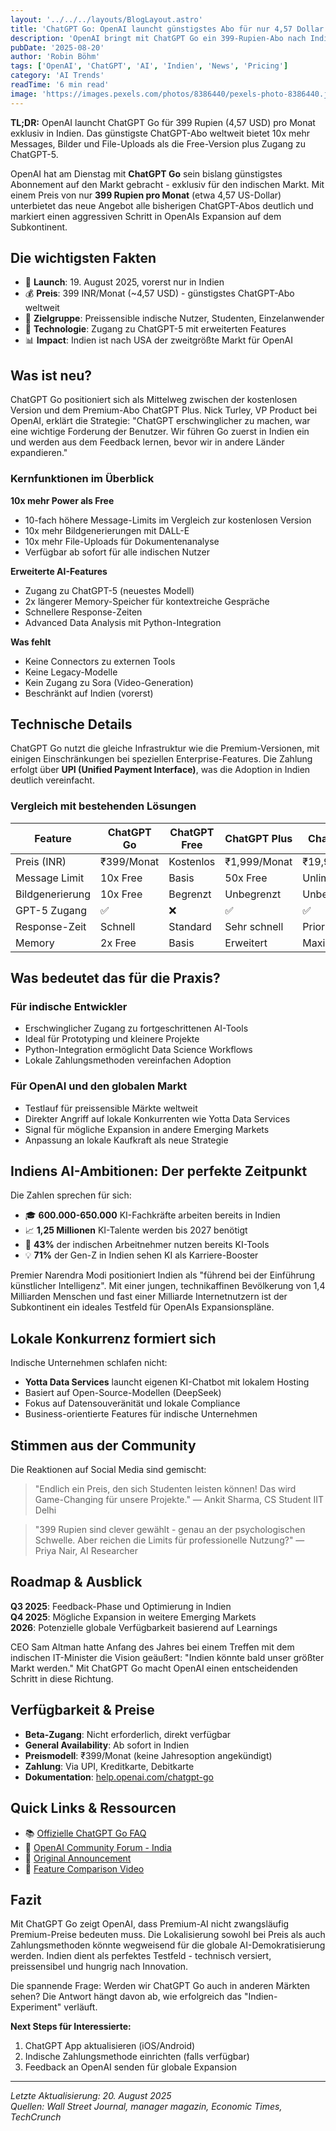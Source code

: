 ```yaml
---
layout: '../../../layouts/BlogLayout.astro'
title: 'ChatGPT Go: OpenAI launcht günstigstes Abo für nur 4,57 Dollar - exklusiv für Indien'
description: 'OpenAI bringt mit ChatGPT Go ein 399-Rupien-Abo nach Indien. 10x mehr Messages, Bilder und Files als Free-Version. Der Kampf um 1,4 Milliarden User beginnt.'
pubDate: '2025-08-20'
author: 'Robin Böhm'
tags: ['OpenAI', 'ChatGPT', 'AI', 'Indien', 'News', 'Pricing']
category: 'AI Trends'
readTime: '6 min read'
image: 'https://images.pexels.com/photos/8386440/pexels-photo-8386440.jpeg?auto=compress&cs=tinysrgb&w=1200&h=600&dpr=2'
---
```


**TL;DR:** OpenAI launcht ChatGPT Go für 399 Rupien (4,57 USD) pro Monat exklusiv in Indien. Das günstigste ChatGPT-Abo weltweit bietet 10x mehr Messages, Bilder und File-Uploads als die Free-Version plus Zugang zu ChatGPT-5.

OpenAI hat am Dienstag mit **ChatGPT Go** sein bislang günstigstes Abonnement auf den Markt gebracht - exklusiv für den indischen Markt. Mit einem Preis von nur **399 Rupien pro Monat** (etwa 4,57 US-Dollar) unterbietet das neue Angebot alle bisherigen ChatGPT-Abos deutlich und markiert einen aggressiven Schritt in OpenAIs Expansion auf dem Subkontinent.

## Die wichtigsten Fakten

- 📅 **Launch**: 19. August 2025, vorerst nur in Indien
- 💰 **Preis**: 399 INR/Monat (~4,57 USD) - günstigstes ChatGPT-Abo weltweit
- 🎯 **Zielgruppe**: Preissensible indische Nutzer, Studenten, Einzelanwender
- 🔧 **Technologie**: Zugang zu ChatGPT-5 mit erweiterten Features
- 📊 **Impact**: Indien ist nach USA der zweitgrößte Markt für OpenAI

## Was ist neu?

ChatGPT Go positioniert sich als Mittelweg zwischen der kostenlosen Version und dem Premium-Abo ChatGPT Plus. Nick Turley, VP Product bei OpenAI, erklärt die Strategie: "ChatGPT erschwinglicher zu machen, war eine wichtige Forderung der Benutzer. Wir führen Go zuerst in Indien ein und werden aus dem Feedback lernen, bevor wir in andere Länder expandieren."

### Kernfunktionen im Überblick

**10x mehr Power als Free**
- 10-fach höhere Message-Limits im Vergleich zur kostenlosen Version
- 10x mehr Bildgenerierungen mit DALL-E
- 10x mehr File-Uploads für Dokumentenanalyse
- Verfügbar ab sofort für alle indischen Nutzer

**Erweiterte AI-Features**
- Zugang zu ChatGPT-5 (neuestes Modell)
- 2x längerer Memory-Speicher für kontextreiche Gespräche
- Schnellere Response-Zeiten
- Advanced Data Analysis mit Python-Integration

**Was fehlt**
- Keine Connectors zu externen Tools
- Keine Legacy-Modelle
- Kein Zugang zu Sora (Video-Generation)
- Beschränkt auf Indien (vorerst)

## Technische Details

ChatGPT Go nutzt die gleiche Infrastruktur wie die Premium-Versionen, mit einigen Einschränkungen bei speziellen Enterprise-Features. Die Zahlung erfolgt über **UPI (Unified Payment Interface)**, was die Adoption in Indien deutlich vereinfacht.

### Vergleich mit bestehenden Lösungen

| Feature | ChatGPT Go | ChatGPT Free | ChatGPT Plus | ChatGPT Pro |
|---------|------------|--------------|--------------|-------------|
| Preis (INR) | ₹399/Monat | Kostenlos | ₹1,999/Monat | ₹19,900/Monat |
| Message Limit | 10x Free | Basis | 50x Free | Unlimited |
| Bildgenerierung | 10x Free | Begrenzt | Unbegrenzt | Unbegrenzt |
| GPT-5 Zugang | ✅ | ❌ | ✅ | ✅ |
| Response-Zeit | Schnell | Standard | Sehr schnell | Priorität |
| Memory | 2x Free | Basis | Erweitert | Maximum |

## Was bedeutet das für die Praxis?

### Für indische Entwickler
- Erschwinglicher Zugang zu fortgeschrittenen AI-Tools
- Ideal für Prototyping und kleinere Projekte
- Python-Integration ermöglicht Data Science Workflows
- Lokale Zahlungsmethoden vereinfachen Adoption

### Für OpenAI und den globalen Markt
- Testlauf für preissensible Märkte weltweit
- Direkter Angriff auf lokale Konkurrenten wie Yotta Data Services
- Signal für mögliche Expansion in andere Emerging Markets
- Anpassung an lokale Kaufkraft als neue Strategie

## Indiens AI-Ambitionen: Der perfekte Zeitpunkt

Die Zahlen sprechen für sich:
- 🎓 **600.000-650.000** KI-Fachkräfte arbeiten bereits in Indien
- 📈 **1,25 Millionen** KI-Talente werden bis 2027 benötigt
- 🚀 **43%** der indischen Arbeitnehmer nutzen bereits KI-Tools
- 💡 **71%** der Gen-Z in Indien sehen KI als Karriere-Booster

Premier Narendra Modi positioniert Indien als "führend bei der Einführung künstlicher Intelligenz". Mit einer jungen, technikaffinen Bevölkerung von 1,4 Milliarden Menschen und fast einer Milliarde Internetnutzern ist der Subkontinent ein ideales Testfeld für OpenAIs Expansionspläne.

## Lokale Konkurrenz formiert sich

Indische Unternehmen schlafen nicht:
- **Yotta Data Services** launcht eigenen KI-Chatbot mit lokalem Hosting
- Basiert auf Open-Source-Modellen (DeepSeek)
- Fokus auf Datensouveränität und lokale Compliance
- Business-orientierte Features für indische Unternehmen

## Stimmen aus der Community

Die Reaktionen auf Social Media sind gemischt:

> "Endlich ein Preis, den sich Studenten leisten können! Das wird Game-Changing für unsere Projekte."
> — Ankit Sharma, CS Student IIT Delhi

> "399 Rupien sind clever gewählt - genau an der psychologischen Schwelle. Aber reichen die Limits für professionelle Nutzung?"
> — Priya Nair, AI Researcher

## Roadmap & Ausblick

**Q3 2025**: Feedback-Phase und Optimierung in Indien  
**Q4 2025**: Mögliche Expansion in weitere Emerging Markets  
**2026**: Potenzielle globale Verfügbarkeit basierend auf Learnings

CEO Sam Altman hatte Anfang des Jahres bei einem Treffen mit dem indischen IT-Minister die Vision geäußert: "Indien könnte bald unser größter Markt werden." Mit ChatGPT Go macht OpenAI einen entscheidenden Schritt in diese Richtung.

## Verfügbarkeit & Preise

- **Beta-Zugang**: Nicht erforderlich, direkt verfügbar
- **General Availability**: Ab sofort in Indien
- **Preismodell**: ₹399/Monat (keine Jahresoption angekündigt)
- **Zahlung**: Via UPI, Kreditkarte, Debitkarte
- **Dokumentation**: [help.openai.com/chatgpt-go](https://help.openai.com/en/articles/11989085-what-is-chatgpt-go)

## Quick Links & Ressourcen

- 📚 [Offizielle ChatGPT Go FAQ](https://help.openai.com/en/articles/11989085-what-is-chatgpt-go)
- 💬 [OpenAI Community Forum - India](https://community.openai.com)
- 📰 [Original Announcement](https://openai.com/blog)
- 🎥 [Feature Comparison Video](https://youtube.com/openai)

## Fazit

Mit ChatGPT Go zeigt OpenAI, dass Premium-AI nicht zwangsläufig Premium-Preise bedeuten muss. Die Lokalisierung sowohl bei Preis als auch Zahlungsmethoden könnte wegweisend für die globale AI-Demokratisierung werden. Indien dient als perfektes Testfeld - technisch versiert, preissensibel und hungrig nach Innovation.

Die spannende Frage: Werden wir ChatGPT Go auch in anderen Märkten sehen? Die Antwort hängt davon ab, wie erfolgreich das "Indien-Experiment" verläuft.

**Next Steps für Interessierte:**
1. ChatGPT App aktualisieren (iOS/Android)
2. Indische Zahlungsmethode einrichten (falls verfügbar)
3. Feedback an OpenAI senden für globale Expansion

---

*Letzte Aktualisierung: 20. August 2025*  
*Quellen: Wall Street Journal, manager magazin, Economic Times, TechCrunch*